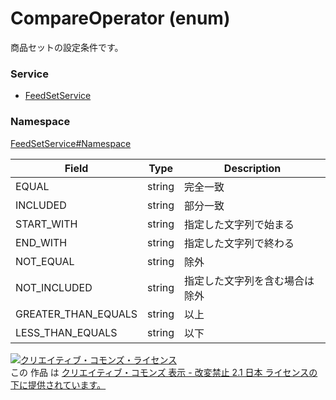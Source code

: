 # CompareOperator (enum)
商品セットの設定条件です。

### Service
+ [FeedSetService](../../services/FeedSetService.md)

### Namespace
[FeedSetService#Namespace](../../services/FeedSetService.md#namespace)

| Field | Type | Description |
|---|---|---|
| EQUAL| string| 完全一致 |
| INCLUDED| string| 部分一致|
| START_WITH| string| 指定した文字列で始まる |
| END_WITH| string| 指定した文字列で終わる |
| NOT_EQUAL| string| 除外 |
| NOT_INCLUDED| string| 指定した文字列を含む場合は除外 |
| GREATER_THAN_EQUALS| string| 以上 |
| LESS_THAN_EQUALS| string| 以下 |



<a rel="license" href="http://creativecommons.org/licenses/by-nd/2.1/jp/"><img alt="クリエイティブ・コモンズ・ライセンス" style="border-width:0" src="https://i.creativecommons.org/l/by-nd/2.1/jp/88x31.png" /></a><br />この 作品 は <a rel="license" href="http://creativecommons.org/licenses/by-nd/2.1/jp/">クリエイティブ・コモンズ 表示 - 改変禁止 2.1 日本 ライセンスの下に提供されています。</a>
